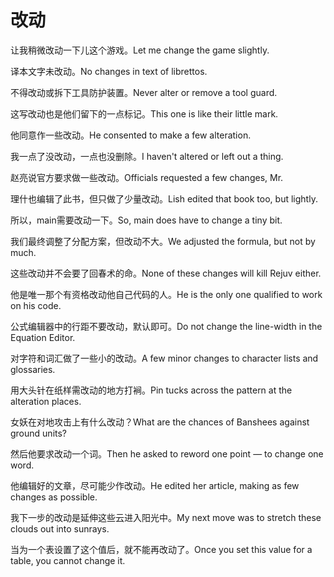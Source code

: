 # 改动

<p><span class="chinese">让我稍微改动一下儿这个游戏。</span><span class="english">Let me change the game slightly.</span></p>

<p><span class="chinese">译本文字未改动。</span><span class="english">No changes in text of librettos.</span></p>

<p><span class="chinese">不得改动或拆下工具防护装置。</span><span class="english">Never alter or remove a tool guard.</span></p>

<p><span class="chinese">这写改动也是他们留下的一点标记。</span><span class="english">This one is like their little mark.</span></p>

<p><span class="chinese">他同意作一些改动。</span><span class="english">He consented to make a few alteration.</span></p>

<p><span class="chinese">我一点了没改动，一点也没删除。</span><span class="english">I haven't altered or left out a thing.</span></p>

<p><span class="chinese">赵亮说官方要求做一些改动。</span><span class="english">Officials requested a few changes, Mr.</span></p>

<p><span class="chinese">理什也编辑了此书，但只做了少量改动。</span><span class="english">Lish edited that book too, but lightly.</span></p>

<p><span class="chinese">所以，main需要改动一下。</span><span class="english">So, main does have to change a tiny bit.</span></p>

<p><span class="chinese">我们最终调整了分配方案，但改动不大。</span><span class="english">We adjusted the formula, but not by much.</span></p>

<p><span class="chinese">这些改动并不会要了回春术的命。</span><span class="english">None of these changes will kill Rejuv either.</span></p>

<p><span class="chinese">他是唯一那个有资格改动他自己代码的人。</span><span class="english">He is the only one qualified to work on his code.</span></p>

<p><span class="chinese">公式编辑器中的行距不要改动，默认即可。</span><span class="english">Do not change the line-width in the Equation Editor.</span></p>

<p><span class="chinese">对字符和词汇做了一些小的改动。</span><span class="english">A few minor changes to character lists and glossaries.</span></p>

<p><span class="chinese">用大头针在纸样需改动的地方打裥。</span><span class="english">Pin tucks across the pattern at the alteration places.</span></p>

<p><span class="chinese">女妖在对地攻击上有什么改动？</span><span class="english">What are the chances of Banshees against ground units?</span></p>

<p><span class="chinese">然后他要求改动一个词。</span><span class="english">Then he asked to reword one point — to change one word.</span></p>

<p><span class="chinese">他编辑好的文章，尽可能少作改动。</span><span class="english">He edited her article, making as few changes as possible.</span></p>

<p><span class="chinese">我下一步的改动是延伸这些云进入阳光中。</span><span class="english">My next move was to stretch these clouds out into sunrays.</span></p>

<p><span class="chinese">当为一个表设置了这个值后，就不能再改动了。</span><span class="english">Once you set this value for a table, you cannot change it.</span></p>

